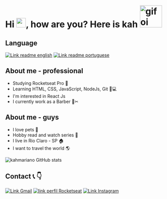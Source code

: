 # Hi <img src="https://raw.githubusercontent.com/kaueMarques/kaueMarques/master/hi.gif" width="30px">, how are you? Here is kah <img src="https://images6.fanpop.com/image/photos/37800000/-Hello-penguins-of-madagascar-37800672-500-500.gif" alt="gif oi" width="70"/>

## Language
[![Link readme english](https://img.shields.io/badge/-En-blue)](https://github.com/kahmariano/blob/main/README.md)
[![Link readme portuguese](https://img.shields.io/badge/-Pt__Br-orange)](https://github.com/kahmariano/kahmariano/blob/main/READMEPt_br.md)

## About me - professional
 * Studying Rocketseat Pro 🚀
 * Learning HTML, CSS, JavaScript, NodeJs, Git 📝💻
 * I'm interested in React Js 
 * I currently work as a Barber 💈✂

## About me - guys
 * I love pets 🐶
 * Hobby read and watch series 📗
 * I live in Rio Claro - SP 🏠
 * I want to travel the world 🌎

![kahmariano GitHub stats](https://github-readme-stats.vercel.app/api?username=kahmariano&show_icons=true&theme=midnight-purple)

## Contact 📞 👇

[![Link Gmail](https://img.shields.io/badge/-Gmail-red)](https://mail.google.com/mail/u/0/#inbox)
[![link perfil Rocketseat](https://img.shields.io/badge/-Perfil%20Rocketseat-purple)](https://app.rocketseat.com.br/dashboard)
[![Link Instagram](https://img.shields.io/badge/-Instagram-pink)](https://www.instagram.com/kahbarber/)
